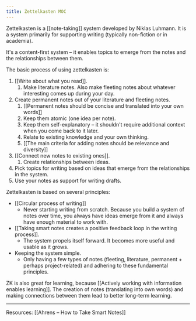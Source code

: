 ```yaml
---
title: Zettelkasten MOC
---
```


Zettelkasten is a [[note-taking]] system developed by Niklas Luhmann.
It is a system primarily for supporting writing (typically non-fiction or in academia).

It's a content-first system – it enables topics to emerge from the notes and the relationships between them.

The basic process of using zettelkasten is:
1. [[Write about what you read]]. 
	1. Make literature notes. Also make fleeting notes about whatever interesting comes up during your day.
2. Create permanent notes out of your literature and fleeting notes.
	1. [[Permanent notes should be concise and translated into your own words]]
	2. Keep them atomic (one idea per note).
	3. Keep them self-explanatory – it shouldn't require additional context when you come back to it later.
	4. Relate to existing knowledge and your own thinking.
	5. [[The main criteria for adding notes should be relevance and diversity]]
3. [[Connect new notes to existing ones]].
	1. Create relationships between ideas.
4. Pick topics for writing based on ideas that emerge from the relationships in the system.
5. Use your notes as support for writing drafts.

Zettelkasten is based on several principles:
- [[Circular process of writing]]
	- Never starting writing from scratch. Because you build a system of notes over time, you always have ideas emerge from it and always have enough material to work with.
- [[Taking smart notes creates a positive feedback loop in the writing process]].
	- The system propels itself forward. It becomes more useful and usable as it grows.
- Keeping the system simple.
	- Only having a few types of notes (fleeting, literature, permanent + perhaps project-related) and adhering to these fundamental principles.

ZK is also great for learning, because [[Actively working with information enables learning]]. The creation of notes (translating into own words) and making connections between them lead to better long-term learning.

---

Resources:
[[Ahrens – How to Take Smart Notes]]